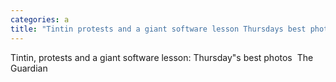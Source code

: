 ```yaml
---
categories: a
title: "Tintin protests and a giant software lesson Thursdays best photos  The Guardian"
---
```

Tintin, protests and a giant software lesson: Thursday"s best photos&nbsp;&nbsp;The Guardian